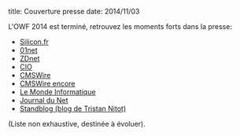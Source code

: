 title: Couverture presse
date: 2014/11/03

L'OWF 2014 est terminé, retrouvez les moments forts dans la presse:


- [Silicon.fr](http://www.silicon.fr/open-world-forum-lopen-source-pese-4-milliards-deuros-en-france-100706.html)
- [01net](http://pro.01net.com/editorial/629926/open-world-forum-reprenez-le-controle-de-vos-donnees/)
- [ZDnet](http://www.zdnet.fr/actualites/open-world-forum-open-source-it-s-the-economy-stupid-39808747.htm)
- [CIO](http://www.cio-online.com/actualites/lire-open-world-forum-2014-le-libre-permet-de-garder-le-controle-de-son-infrastructure-it-7180.html)
- [CMSWire](http://www.cmswire.com/cms/information-management/in-the-city-of-love-microsoft-courts-open-source-owf14-027017.php)
- [CMSWire encore](http://www.cmswire.com/cms/information-management/free-the-web-from-google-cage-the-it-gorillas-owf14-027019.php)
- [Le Monde Informatique](http://www.lemondeinformatique.fr/actualites/lire-open-world-forum%C2%A0-les-entreprises-doivent-reprendre-le-controle-de-leur-si-59131.html)
- [Journal du Net](http://www.journaldunet.com/solutions/dsi/open-cio-summit-2014.shtml?een=c24ab2aaa35b82de4d369e2707b7c31a&utm_source=greenarrow&utm_medium=mail&utm_campaign=ml49_specialopensour)
- [Standblog (blog de Tristan Nitot)](http://standblog.org/blog/post/2014/11/02/Open-World-Forum-2014)

(Liste non exhaustive, destinée à évoluer).